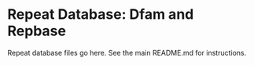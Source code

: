 # Repeat Database: Dfam and Repbase
Repeat database files go here. See the main README.md for instructions.
